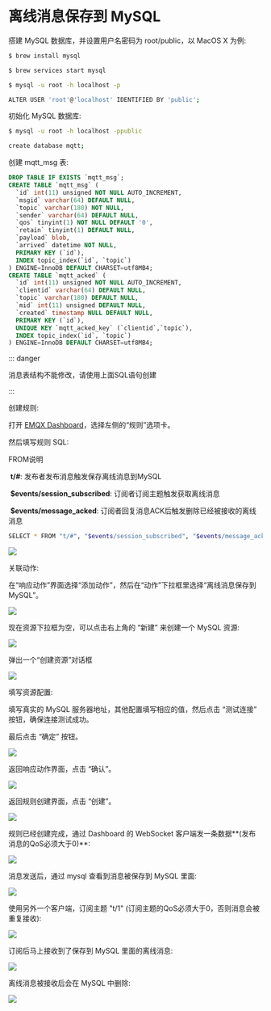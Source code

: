 # 离线消息保存到 MySQL

搭建 MySQL 数据库，并设置用户名密码为 root/public，以 MacOS X 为例:
```bash
$ brew install mysql

$ brew services start mysql

$ mysql -u root -h localhost -p

ALTER USER 'root'@'localhost' IDENTIFIED BY 'public';
```

初始化 MySQL 数据库:
```bash
$ mysql -u root -h localhost -ppublic

create database mqtt;
```

创建 mqtt_msg 表:
```sql
DROP TABLE IF EXISTS `mqtt_msg`;
CREATE TABLE `mqtt_msg` (
  `id` int(11) unsigned NOT NULL AUTO_INCREMENT,
  `msgid` varchar(64) DEFAULT NULL,
  `topic` varchar(180) NOT NULL,
  `sender` varchar(64) DEFAULT NULL,
  `qos` tinyint(1) NOT NULL DEFAULT '0',
  `retain` tinyint(1) DEFAULT NULL,
  `payload` blob,
  `arrived` datetime NOT NULL,
  PRIMARY KEY (`id`),
  INDEX topic_index(`id`, `topic`)
) ENGINE=InnoDB DEFAULT CHARSET=utf8MB4;
CREATE TABLE `mqtt_acked` (
  `id` int(11) unsigned NOT NULL AUTO_INCREMENT,
  `clientid` varchar(64) DEFAULT NULL,
  `topic` varchar(180) DEFAULT NULL,
  `mid` int(11) unsigned DEFAULT NULL,
  `created` timestamp NULL DEFAULT NULL,
  PRIMARY KEY (`id`),
  UNIQUE KEY `mqtt_acked_key` (`clientid`,`topic`),
  INDEX topic_index(`id`, `topic`)
) ENGINE=InnoDB DEFAULT CHARSET=utf8MB4;
```

::: danger

消息表结构不能修改，请使用上面SQL语句创建

:::

创建规则:

打开 [EMQX Dashboard](http://127.0.0.1:18083/#/rules)，选择左侧的“规则”选项卡。

然后填写规则 SQL:

FROM说明

​	**t/#**: 发布者发布消息触发保存离线消息到MySQL

​	**$events/session_subscribed**: 订阅者订阅主题触发获取离线消息

​	**$events/message_acked**: 订阅者回复消息ACK后触发删除已经被接收的离线消息

```bash
SELECT * FROM "t/#", "$events/session_subscribed", "$events/message_acked" WHERE topic =~ 't/#'
```

![](./assets/rule-engine/mysql_offline_msg_01.png)

关联动作:

在“响应动作”界面选择“添加动作”，然后在“动作”下拉框里选择“离线消息保存到 MySQL”。

![](./assets/rule-engine/mysql_offline_msg_02.png)


现在资源下拉框为空，可以点击右上角的 “新建” 来创建一个 MySQL 资源:

![](./assets/rule-engine/mysql_offline_msg_03.png)

弹出一个“创建资源”对话框

![](./assets/rule-engine/mysql_offline_msg_04.png)

填写资源配置:

填写真实的 MySQL 服务器地址，其他配置填写相应的值，然后点击 “测试连接” 按钮，确保连接测试成功。

最后点击 “确定” 按钮。

![](./assets/rule-engine/mysql_offline_msg_05.png)

返回响应动作界面，点击 “确认”。

![](./assets/rule-engine/mysql_offline_msg_06.png)

返回规则创建界面，点击 “创建”。

![](./assets/rule-engine/mysql_offline_msg_07.png)

规则已经创建完成，通过 Dashboard 的 WebSocket 客户端发一条数据**(发布消息的QoS必须大于0)**:

![](./assets/rule-engine/mysql_offline_msg_08.png)

消息发送后，通过 mysql 查看到消息被保存到 MySQL 里面:

![](./assets/rule-engine/mysql_offline_msg_09.png)

使用另外一个客户端，订阅主题 "t/1" (订阅主题的QoS必须大于0，否则消息会被重复接收):

![](./assets/rule-engine/mysql_offline_msg_10.png)

订阅后马上接收到了保存到 MySQL 里面的离线消息:

![](./assets/rule-engine/mysql_offline_msg_11.png)

离线消息被接收后会在 MySQL 中删除:

![](./assets/rule-engine/mysql_offline_msg_12.png)